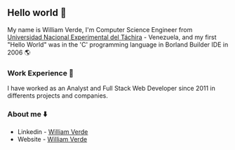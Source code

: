 ## Hello world 👋
My name is William Verde, I'm Computer Science Engineer from [Universidad Nacional Experimental del Táchira](http://www.unet.edu.ve/) - Venezuela, and my first "Hello World" was in the 'C' programming language in Borland Builder IDE in 2006 :earth_americas:

### Work Experience :briefcase:
I have worked as an Analyst and Full Stack Web Developer since 2011 in differents projects and companies.

### About me :arrow_down:
- Linkedin - [William Verde](https://www.linkedin.com/in/ingwilliamverde)
- Website - [William Verde](https://ingwilliamverde.wordpress.com/)

<!--
**willvrd/willvrd** is a ✨ _special_ ✨ repository because its `README.md` (this file) appears on your GitHub profile.

Here are some ideas to get you started:

- 🔭 I’m currently working on ...
- 🌱 I’m currently learning ...
- 👯 I’m looking to collaborate on ...
- 🤔 I’m looking for help with ...
- 💬 Ask me about ...
- 📫 How to reach me: ...
- 😄 Pronouns: ...
- ⚡ Fun fact: ...
-->
